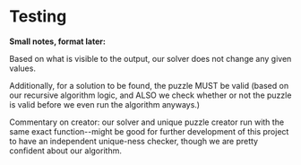 # Testing


__Small notes, format later:__

Based on what is visible to the output, our solver does not change any given values.

Additionally, for a solution to be found, the puzzle MUST be valid (based on our recursive algorithm logic, and ALSO we check whether or not the puzzle is valid
before we even run the algorithm anyways.)

Commentary on creator: our solver and unique puzzle creator run with the same exact function--might be good for further development of this project to have an independent unique-ness checker, though we are pretty confident about our algorithm.